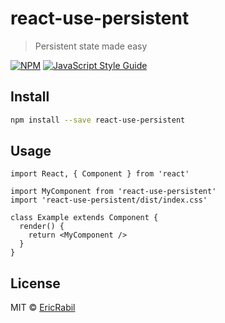 # react-use-persistent

> Persistent state made easy

[![NPM](https://img.shields.io/npm/v/react-use-persistent.svg)](https://www.npmjs.com/package/react-use-persistent) [![JavaScript Style Guide](https://img.shields.io/badge/code_style-standard-brightgreen.svg)](https://standardjs.com)

## Install

```bash
npm install --save react-use-persistent
```

## Usage

```tsx
import React, { Component } from 'react'

import MyComponent from 'react-use-persistent'
import 'react-use-persistent/dist/index.css'

class Example extends Component {
  render() {
    return <MyComponent />
  }
}
```

## License

MIT © [EricRabil](https://github.com/EricRabil)

